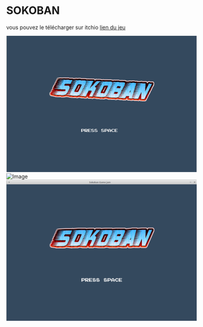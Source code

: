 # SOKOBAN #

vous pouvez le télécharger sur itchio [lien du jeu](https://jvlassoie.itch.io/sokobangamejam)

![Image](/other/sokoban.gif)
![Image](/other/sokobanLeve.png)
![Image](/other/sokobanMenu.png)